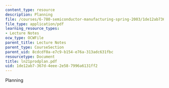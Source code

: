 ```yaml
---
content_type: resource
description: Planning
file: /courses/6-780-semiconductor-manufacturing-spring-2003/1de12ab7367d4eee2e587996a6131ff2_ln21prodplan.pdf
file_type: application/pdf
learning_resource_types:
- Lecture Notes
ocw_type: OCWFile
parent_title: Lecture Notes
parent_type: CourseSection
parent_uid: 8cdcdf0a-e7c9-b154-e76a-313adc631fbc
resourcetype: Document
title: ln21prodplan.pdf
uid: 1de12ab7-367d-4eee-2e58-7996a6131ff2
---
```

Planning

